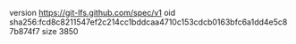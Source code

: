 version https://git-lfs.github.com/spec/v1
oid sha256:fcd8c8211547ef2c214cc1bddcaa4710c153cdcb0163bfc6a1dd4e5c87b874f7
size 3850
